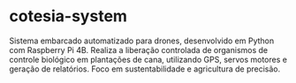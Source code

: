 # cotesia-system
Sistema embarcado automatizado para drones, desenvolvido em Python com Raspberry Pi 4B. Realiza a liberação controlada de organismos de controle biológico em plantações de cana, utilizando GPS, servos motores e geração de relatórios. Foco em sustentabilidade e agricultura de precisão.
